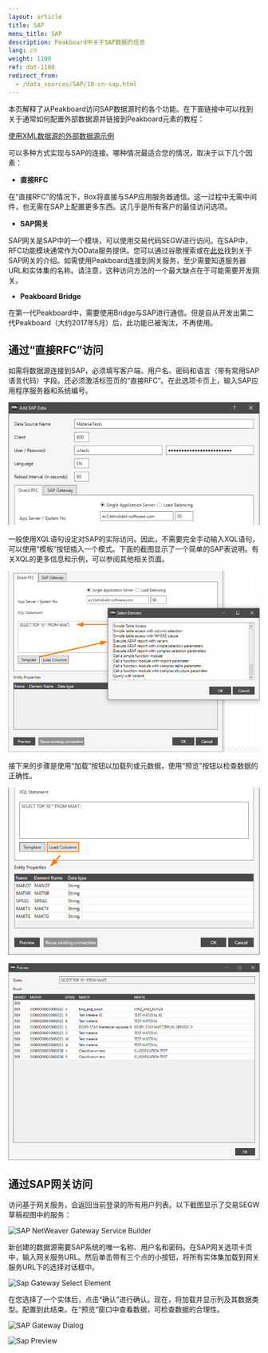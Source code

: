 ```yaml
---
layout: article
title: SAP
menu_title: SAP
description: Peakboard中关于SAP数据的信息
lang: cn
weight: 1100
ref: dat-1100
redirect_from:
  - /data_sources/SAP/10-cn-sap.html
---
```

本页解释了从Peakboard访问SAP数据源时的各个功能。在下面链接中可以找到关于通常如何配置外部数据源并链接到Peakboard元素的教程：

[使用XML数据源的外部数据源示例](/tutorials/03-cn-xml-data.html)

可以多种方式实现与SAP的连接。哪种情况最适合您的情况，取决于以下几个因素：


* **直接RFC**

在“直接RFC”的情况下，Box将直接与SAP应用服务器通信。这一过程中无需中间件，也无需在SAP上配置更多东西。这几乎是所有客户的最佳访问选项。

* **SAP网关**

SAP网关是SAP中的一个模块，可以使用交易代码SEGW进行访问。在SAP中，RFC功能模块通常作为OData服务提供。您可以通过谷歌搜索或在[此处](https://blogs.sap.com/2013/01/24/a-simple-overview-on-sap-netweaver-gateway/)找到关于SAP网关的介绍。如需使用Peakboard连接到网关服务，至少需要知道服务器URL和实体集的名称。请注意，这种访问方法的一个最大缺点在于可能需要开发网关。

* **Peakboard Bridge**

在第一代Peakboard中，需要使用Bridge与SAP进行通信。但是自从开发出第二代Peakboard（大约2017年5月）后，此功能已被淘汰，不再使用。

## 通过“直接RFC”访问
如需将数据源连接到SAP，必须填写客户端、用户名、密码和语言（带有常用SAP语言代码）字段。还必须激活标签页的“直接RFC”。在此选项卡页上，输入SAP应用程序服务器和系统编号。

![Sap Data Dialog](/assets/images/data-sources/sap/sap-data-dialog.png)

一般使用XQL语句设定对SAP的实际访问。因此，不需要完全手动输入XQL语句，可以使用“模板”按钮插入一个模式。下面的截图显示了一个简单的SAP表说明。有关XQL的更多信息和示例，可以参阅其他相关页面。

![Sap Direct RFC](/assets/images/data-sources/sap/sap-direct-rfc.png)

接下来的步骤是使用“加载”按钮以加载列或元数据，使用“预览”按钮以检查数据的正确性。

![Sap Load Columns](/assets/images/data-sources/sap/sap-load-columns.png)

![Sap Load Columns Preview](/assets/images/data-sources/sap/sap-load-columns-preview.png)

## 通过SAP网关访问

访问基于网关服务，会返回当前登录的所有用户列表。以下截图显示了交易SEGW草稿视图中的服务：

![SAP NetWeaver Gateway Service Builder](/assets/images/data-sources/sap/sap-netweaver-gateway-service-builder.png)

新创建的数据源需要SAP系统的唯一名称、用户名和密码。在SAP网关选项卡页中，输入网关服务URL。然后单击带有三个点的小按钮，将所有实体集加载到网关服务URL下的选择对话框中。

![Sap Gateway Select Element](/assets/images/data-sources/sap/sap-gateway-select-element.png)

在您选择了一个实体后，点击“确认”进行确认。现在，将加载并显示列及其数据类型。配置到此结束。在“预览”窗口中查看数据，可检查数据的合理性。

![SAP Gateway Dialog](/assets/images/data-sources/sap/sap-gateway-dialog.png)

![Sap Preview](/assets/images/data-sources/sap/sap-preview.png)
